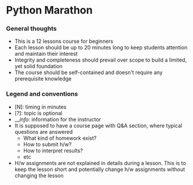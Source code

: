 # Python Marathon

### General thoughts
- This is a 12 lessons course for beginners
- Each lesson should be up to 20 minutes long to keep students attention and maintain their interest
- Integrity and completeness should prevail over scope to build a limited, yet solid foundation
- The course should be self-contained and doesn't require any prerequisite knowledge

### Legend and conventions
- [N]: timing in minutes
- [?]: topic is optional
- ___info_: information for the instructor
- It is supposed to have a course page with Q&A section, where typical questions are answered
  - What kind of homework exist?
  - How to submit h/w?
  - How to interpret results?
  - etc
- H/w assignments are not explained in details during a lesson. This is to keep the lesson short and potentially change h/w assignments without changing the lesson